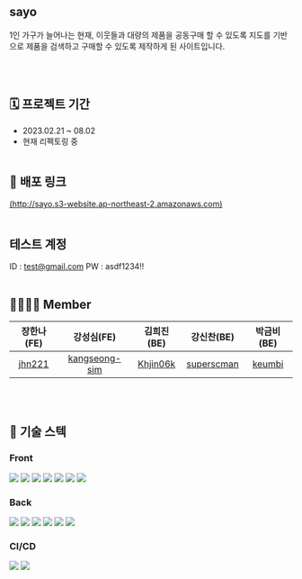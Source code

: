 ## sayo


1인 가구가 늘어나는 현재, 이웃들과 대량의 제품을 공동구매 할 수 있도록 지도를 기반으로 제품을 검색하고 구매할 수 있도록 제작하게 된 사이트입니다.

</br></br>

## 🗓️ 프로젝트 기간
- 2023.02.21 ~ 08.02
- 현재 리펙토링 중
</br></br>

## :link: 배포 링크
[(http://sayo.s3-website.ap-northeast-2.amazonaws.com)](http://sayo.s3-website.ap-northeast-2.amazonaws.com)
</br></br>


##  테스트 계정
ID : test@gmail.com
PW : asdf1234!!
</br></br>

## 👨‍👩‍👧‍👦 Member

| 장한나(FE) |  강성심(FE)  |  김희진(BE)  |  강신찬(BE) |  박금비(BE) |
|       :-: |       :-: |         :-: |       :-: |        :-: |
| [jhn221](https://github.com/jhn221) | [kangseong-sim](https://github.com/kangseong-sim) | [Khjin06k](https://github.com/Khjin06k) | [superscman](https://github.com/superscman)| [keumbi](https://github.com/keumbi)
</br></br>

## :low_brightness: 기술 스텍

### Front

<img src="https://img.shields.io/badge/react-61DAFB?style=for-the-badge&logo=react&logoColor=black"> <img src="https://img.shields.io/badge/styledcomponents-DB7093?style=for-the-badge&logo=styledcomponents&logoColor=black"> <img src="https://img.shields.io/badge/React_Query-FF4154?style=for-the-badge&logo=React_Query&logoColor=white"> <img src="https://img.shields.io/badge/React_Router-CA4245?style=for-the-badge&logo=React_Router&logoColor=white"/> <img src="https://img.shields.io/badge/Axios-181717?style=for-the-badge&logo=Axios&logoColor=white"> <img src="https://img.shields.io/badge/html5-E34F26?style=for-the-badge&logo=html5&logoColor=white"> <img src="https://img.shields.io/badge/TypeScript-FFC000?style=for-the-badge&logo=typeScript&logoColor=black"/> 

### Back

<img src="https://img.shields.io/badge/spring-6DB33F?style=for-the-badge&logo=spring&logoColor=white"/> <img src="https://img.shields.io/badge/springBoot-6DB33F?style=for-the-badge&logo=springBoot&logoColor=white"/> <img src="https://img.shields.io/badge/JAVA-F05032?style=for-the-badge&logo=JAVA&logoColor=white"/> <img src="https://img.shields.io/badge/MySQL-4479A1?style=for-the-badge&logo=MySQL&logoColor=white"/> <img src="https://img.shields.io/badge/Apache-D22128?style=for-the-badge&logo=Apache&logoColor=white"/> <img src="https://img.shields.io/badge/SpringSecurity-6DB33F?style=for-the-badge&logo=SpringSecurity&logoColor=white"/>


### CI/CD

<img src="https://img.shields.io/badge/Amazon S3-569A31?style=for-the-badge&logo=Amazon S3&logoColor=white"/> <img src="https://img.shields.io/badge/Amazon EC2-FF9900?style=for-the-badge&logo=Amazon EC2&logoColor=white"/>
</br></br>
